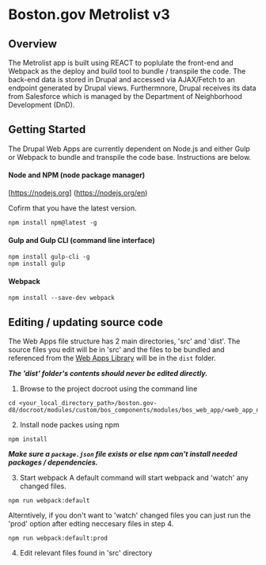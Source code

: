 # Boston.gov Metrolist v3

## Overview
The Metrolist app is built using REACT to poplulate the front-end and Webpack as the deploy and build tool to bundle / transpile the code. The back-end data is stored in Drupal and accessed via AJAX/Fetch to an endpoint generated by Drupal views. Furthermnore, Drupal receives its data from Salesforce which is managed by the Department of Neighborhood Development (DnD).

## Getting Started
The Drupal Web Apps are currently dependent on Node.js and either Gulp or Webpack to bundle and transpile the code base. Instructions are below.

#### Node and NPM (node package manager)

[https://nodejs.org] (https://nodejs.org/en)

Cofirm that you have the latest version.

```shell
npm install npm@latest -g
```

#### Gulp and Gulp CLI (command line interface)

```shell
npm install gulp-cli -g
npm install gulp
```


#### Webpack

```shell
npm install --save-dev webpack
```

## Editing / updating source code
The Web Apps file structure has 2 main directories, 'src' and 'dist'. The source files you edit will be in 'src' and the files to be bundled and referenced from the [Web Apps Library](../../bos_web_app.libraries.yml) will be in the `dist` folder. 

__*The 'dist' folder's contents should never be edited directly.*__

1. Browse to the project docroot using the command line

```shell
cd <your_local_directory_path>/boston.gov-d8/docroot/modules/custom/bos_components/modules/bos_web_app/<web_app_name>
``` 

2. Install node packes using npm

  
```shell
npm install
``` 

__*Make sure a `package.json` file exists or else npm can't install needed packages / dependencies.*__

3. Start webpack
A default command will start webpack and 'watch' any changed files.

```shell
npm run webpack:default
``` 

Alterntively, if you don't want to 'watch' changed files you can just run the 'prod' option after edting neccesary files in step 4.

```shell
npm run webpack:default:prod
``` 

4. Edit relevant files found in 'src' directory
